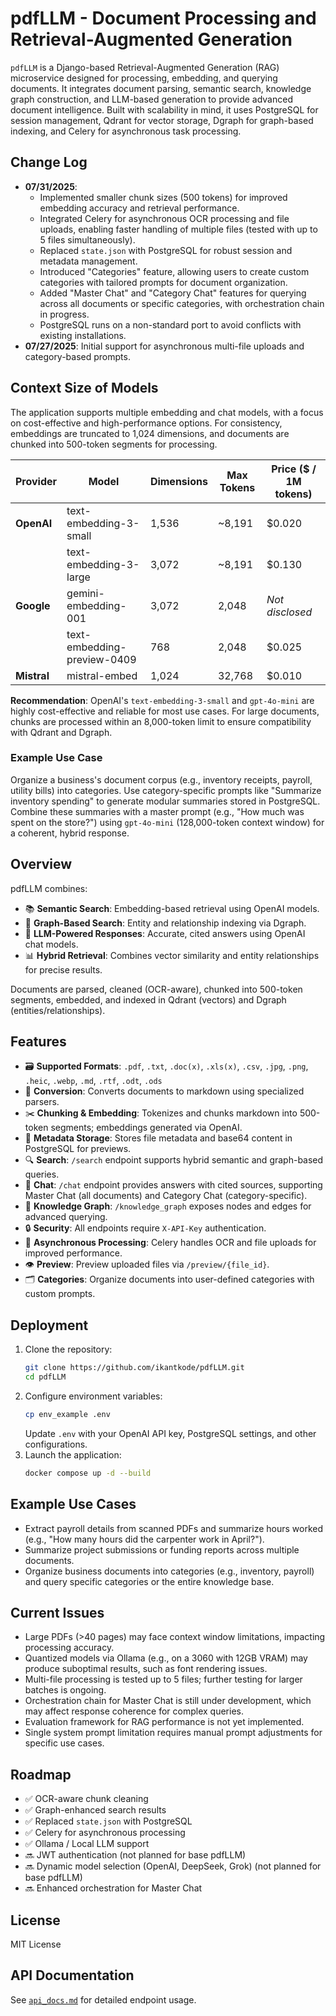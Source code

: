 # pdfLLM - Document Processing and Retrieval-Augmented Generation

`pdfLLM` is a Django-based Retrieval-Augmented Generation (RAG) microservice designed for processing, embedding, and querying documents. It integrates document parsing, semantic search, knowledge graph construction, and LLM-based generation to provide advanced document intelligence. Built with scalability in mind, it uses PostgreSQL for session management, Qdrant for vector storage, Dgraph for graph-based indexing, and Celery for asynchronous task processing.

## Change Log

- **07/31/2025**: 
  - Implemented smaller chunk sizes (500 tokens) for improved embedding accuracy and retrieval performance.
  - Integrated Celery for asynchronous OCR processing and file uploads, enabling faster handling of multiple files (tested with up to 5 files simultaneously).
  - Replaced `state.json` with PostgreSQL for robust session and metadata management.
  - Introduced "Categories" feature, allowing users to create custom categories with tailored prompts for document organization.
  - Added "Master Chat" and "Category Chat" features for querying across all documents or specific categories, with orchestration chain in progress.
  - PostgreSQL runs on a non-standard port to avoid conflicts with existing installations.
- **07/27/2025**: Initial support for asynchronous multi-file uploads and category-based prompts.

## Context Size of Models

The application supports multiple embedding and chat models, with a focus on cost-effective and high-performance options. For consistency, embeddings are truncated to 1,024 dimensions, and documents are chunked into 500-token segments for processing.

| Provider    | Model                       | Dimensions | Max Tokens | Price ($ / 1M tokens) |
|-------------|-----------------------------|------------|------------|-----------------------|
| **OpenAI**  | text-embedding-3-small      | 1,536      | ~8,191     | $0.020                |
|             | text-embedding-3-large      | 3,072      | ~8,191     | $0.130                |
| **Google**  | gemini-embedding-001        | 3,072      | 2,048      | *Not disclosed*       |
|             | text-embedding-preview-0409 | 768        | 2,048      | $0.025                |
| **Mistral** | mistral-embed               | 1,024      | 32,768     | $0.010                |

**Recommendation**: OpenAI's `text-embedding-3-small` and `gpt-4o-mini` are highly cost-effective and reliable for most use cases. For large documents, chunks are processed within an 8,000-token limit to ensure compatibility with Qdrant and Dgraph.

### Example Use Case
Organize a business's document corpus (e.g., inventory receipts, payroll, utility bills) into categories. Use category-specific prompts like "Summarize inventory spending" to generate modular summaries stored in PostgreSQL. Combine these summaries with a master prompt (e.g., "How much was spent on the store?") using `gpt-4o-mini` (128,000-token context window) for a coherent, hybrid response.

## Overview

pdfLLM combines:
- 📚 **Semantic Search**: Embedding-based retrieval using OpenAI models.
- 🧠 **Graph-Based Search**: Entity and relationship indexing via Dgraph.
- 💬 **LLM-Powered Responses**: Accurate, cited answers using OpenAI chat models.
- 📊 **Hybrid Retrieval**: Combines vector similarity and entity relationships for precise results.

Documents are parsed, cleaned (OCR-aware), chunked into 500-token segments, embedded, and indexed in Qdrant (vectors) and Dgraph (entities/relationships).

## Features

- 🗃 **Supported Formats**: `.pdf`, `.txt`, `.doc(x)`, `.xls(x)`, `.csv`, `.jpg`, `.png`, `.heic`, `.webp`, `.md`, `.rtf`, `.odt`, `.ods`
- 🔄 **Conversion**: Converts documents to markdown using specialized parsers.
- ✂️ **Chunking & Embedding**: Tokenizes and chunks markdown into 500-token segments; embeddings generated via OpenAI.
- 🧾 **Metadata Storage**: Stores file metadata and base64 content in PostgreSQL for previews.
- 🔍 **Search**: `/search` endpoint supports hybrid semantic and graph-based queries.
- 💬 **Chat**: `/chat` endpoint provides answers with cited sources, supporting Master Chat (all documents) and Category Chat (category-specific).
- 🧠 **Knowledge Graph**: `/knowledge_graph` exposes nodes and edges for advanced querying.
- 🔒 **Security**: All endpoints require `X-API-Key` authentication.
- 🚀 **Asynchronous Processing**: Celery handles OCR and file uploads for improved performance.
- 👁 **Preview**: Preview uploaded files via `/preview/{file_id}`.
- 🗂 **Categories**: Organize documents into user-defined categories with custom prompts.

## Deployment

1. Clone the repository:
   ```bash
   git clone https://github.com/ikantkode/pdfLLM.git
   cd pdfLLM
   ```
2. Configure environment variables:
   ```bash
   cp env_example .env
   ```
   Update `.env` with your OpenAI API key, PostgreSQL settings, and other configurations.
3. Launch the application:
   ```bash
   docker compose up -d --build
   ```

## Example Use Cases

- Extract payroll details from scanned PDFs and summarize hours worked (e.g., "How many hours did the carpenter work in April?").
- Summarize project submissions or funding reports across multiple documents.
- Organize business documents into categories (e.g., inventory, payroll) and query specific categories or the entire knowledge base.

## Current Issues

- Large PDFs (>40 pages) may face context window limitations, impacting processing accuracy.
- Quantized models via Ollama (e.g., on a 3060 with 12GB VRAM) may produce suboptimal results, such as font rendering issues.
- Multi-file processing is tested up to 5 files; further testing for larger batches is ongoing.
- Orchestration chain for Master Chat is still under development, which may affect response coherence for complex queries.
- Evaluation framework for RAG performance is not yet implemented.
- Single system prompt limitation requires manual prompt adjustments for specific use cases.

## Roadmap

- ✅ OCR-aware chunk cleaning
- ✅ Graph-enhanced search results
- ✅ Replaced `state.json` with PostgreSQL
- ✅ Celery for asynchronous processing
- ✅ Ollama / Local LLM support
- 🔜 JWT authentication (not planned for base pdfLLM)
- 🔜 Dynamic model selection (OpenAI, DeepSeek, Grok) (not planned for base pdfLLM)
- 🔜 Enhanced orchestration for Master Chat

## License

MIT License

## API Documentation

See [`api_docs.md`](./api_docs.md) for detailed endpoint usage.